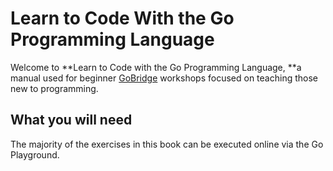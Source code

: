 # Learn to Code With the Go Programming Language

Welcome to **Learn to Code with the Go Programming Language, **a manual used for beginner [GoBridge](https://golangbridge.org) workshops focused on teaching those new to programming.

## What you will need

The majority of the exercises in this book can be executed online via the Go Playground.

